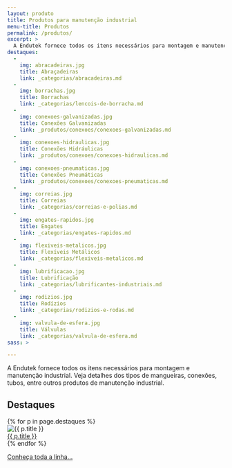 ```yaml
---
layout: produto
title: Produtos para manutenção industrial
menu-title: Produtos
permalink: /produtos/
excerpt: >
  A Endutek fornece todos os itens necessários para montagem e manutenção industrial. Veja detalhes dos tipos de mangueiras, conexões, tubos, entre outros produtos de manutenção industrial.
destaques:
  - 
    img: abracadeiras.jpg
    title: Abraçadeiras
    link: _categorias/abracadeiras.md
  - 
    img: borrachas.jpg
    title: Borrachas
    link: _categorias/lencois-de-borracha.md
  -
    img: conexoes-galvanizadas.jpg
    title: Conexões Galvanizadas
    link: _produtos/conexoes/conexoes-galvanizadas.md
  -
    img: conexoes-hidraulicas.jpg
    title: Conexões Hidráulicas
    link: _produtos/conexoes/conexoes-hidraulicas.md
  -
    img: conexoes-pneumaticas.jpg
    title: Conexões Pneumáticas
    link: _produtos/conexoes/conexoes-pneumaticas.md
  -
    img: correias.jpg
    title: Correias
    link: _categorias/correias-e-polias.md
  -
    img: engates-rapidos.jpg
    title: Engates
    link: _categorias/engates-rapidos.md
  -
    img: flexiveis-metalicos.jpg
    title: Flexíveis Metálicos
    link: _categorias/flexiveis-metalicos.md
  -
    img: lubrificacao.jpg
    title: Lubrificação
    link: _categorias/lubrificantes-industriais.md
  -
    img: rodizios.jpg
    title: Rodízios
    link: _categorias/rodizios-e-rodas.md
  -
    img: valvula-de-esfera.jpg
    title: Válvulas
    link: _categorias/valvula-de-esfera.md
sass: >

---
```




A Endutek fornece todos os itens necessários para montagem e manutenção industrial. Veja detalhes dos tipos de mangueiras, conexões, tubos, entre outros produtos de manutenção industrial.

## Destaques

<div data-grid="wrap">
  {% for p in page.destaques %}
    <div data-grid="column justify" class="produto-relacionado">
      <div class="produto-thumb" data-grid="center">
        <img src="{{ img_src = site.baseurl | append: '/img/destaques/' | append: p.img }}" alt="{{ p.title }}">
      </div>
      <div data-cell="shrink">
        <a href="{{ link p.link }}">{{ p.title }}</a>
      </div>
    </div>
  {% endfor %}
</div>

<p class="only-mobile" data-grid="end"><a href="#lista-produtos" data-btn="round brand" onclick="scrollToTarget('.lista-produtos');">Conheça toda a linha...</a></p>

